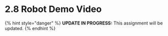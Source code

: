 # 2.8 Robot Demo Video

{% hint style="danger" %}
**UPDATE IN PROGRESS:** This assignment will be updated.
{% endhint %}



